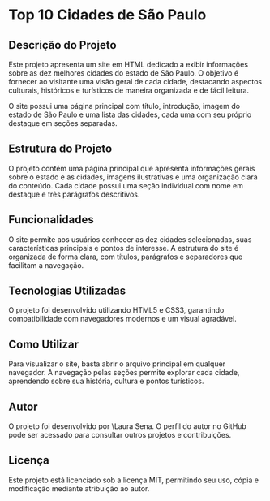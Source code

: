 # Top 10 Cidades de São Paulo

## Descrição do Projeto

Este projeto apresenta um site em HTML dedicado a exibir informações sobre as dez melhores cidades do estado de São Paulo. O objetivo é fornecer ao visitante uma visão geral de cada cidade, destacando aspectos culturais, históricos e turísticos de maneira organizada e de fácil leitura.

O site possui uma página principal com título, introdução, imagem do estado de São Paulo e uma lista das cidades, cada uma com seu próprio destaque em seções separadas.

## Estrutura do Projeto

O projeto contém uma página principal que apresenta informações gerais sobre o estado e as cidades, imagens ilustrativas e uma organização clara do conteúdo. Cada cidade possui uma seção individual com nome em destaque e três parágrafos descritivos.

## Funcionalidades

O site permite aos usuários conhecer as dez cidades selecionadas, suas características principais e pontos de interesse. A estrutura do site é organizada de forma clara, com títulos, parágrafos e separadores que facilitam a navegação.

## Tecnologias Utilizadas

O projeto foi desenvolvido utilizando HTML5 e CSS3, garantindo compatibilidade com navegadores modernos e um visual agradável.

## Como Utilizar

Para visualizar o site, basta abrir o arquivo principal em qualquer navegador. A navegação pelas seções permite explorar cada cidade, aprendendo sobre sua história, cultura e pontos turísticos.

## Autor

O projeto foi desenvolvido por \Laura Sena. O perfil do autor no GitHub pode ser acessado para consultar outros projetos e contribuições.

## Licença

Este projeto está licenciado sob a licença MIT, permitindo seu uso, cópia e modificação mediante atribuição ao autor.



